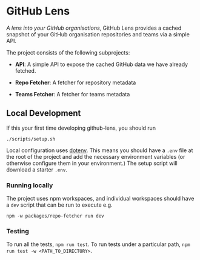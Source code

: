 # GitHub Lens
_A lens into your GitHub organisations_, GitHub Lens provides a cached snapshot of your GitHub organisation repositories
and teams via a simple API.

The project consists of the following subprojects:

- **API**: A simple API to expose the cached GitHub data we have already fetched.

- **Repo Fetcher**: A fetcher for repository metadata

- **Teams Fetcher**: A fetcher for teams metadata

## Local Development

If this your first time developing github-lens, you should run
```
./scripts/setup.sh
```

Local configuration uses [dotenv](https://www.npmjs.com/package/dotenv). This means you should have a `.env` file 
at the root of the project and add the necessary environment variables (or otherwise configure them in your environment.) 
The setup script will download a starter `.env`.

### Running locally

The project uses npm workspaces, and individual workspaces should have a `dev` script that can be run to execute e.g.
```
npm -w packages/repo-fetcher run dev
```

### Testing

To run all the tests, `npm run test`. To run tests under a particular path, `npm run test -w <PATH_TO_DIRECTORY>`.
